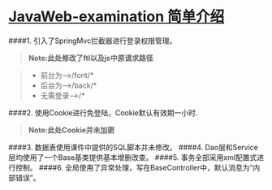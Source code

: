 # [JavaWeb-examination 简单介绍][1]




####1. 引入了SpringMvc拦截器进行登录权限管理。
> **Note:此处修改了ftl以及js中原请求路径**

> - 前台为-->/font/*
> - 后台为-->/back/* 
> - 无需登录-->/* 
	
####2. 使用Cookie进行免登陆，Cookie默认有效期一小时.
> **Note:此处Cookie并未加密**

####3. 数据表使用课件中提供的SQL脚本并未修改。
####4. Dao层和Service层均使用了一个Base基类提供基本增删改查。
####5. 事务全部采用xml配置式进行控制。
####6. 全局使用了异常处理，写在BaseController中，默认消息为“内部错误”。



[1]: http://106.2.111.86:8080/
